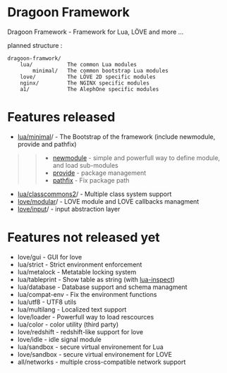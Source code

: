 # Dragoon Framework

Dragoon Framework - Framework for Lua, LÖVE and more ...

planned structure :
```
dragoon-framwork/
    lua/           The common Lua modules
        minimal/   The common bootstrap Lua modules
    love/          The LÖVE 2D specific modules
    nginx/         The NGINX specific modules
    a1/            The AlephOne specific modules
```

# Features released


* [lua/minimal](https://github.com/tst2005/lua-minimal)/ - The Bootstrap of the framework (include newmodule, provide and pathfix)

>> * [newmodule](https://github.com/tst2005/lua-newmodule) - simple and powerfull way to define module, and load sub-modules
>> * [provide](https://github.com/tst2005/lua-provide) - package management
>> * [pathfix](https://github.com/tst2005/lua-minimal/blob/master/pathfix.lua) - Fix package path

* [lua/classcommons2](https://github.com/tst2005/lua-classcommons2)/ - Multiple class system support
* [love/modular](https://github.com/tst2005/lovemodular)/ - LOVE module and LOVE callbacks managment
* [love/input](https://github.com/tst2005/love-input/)/ - input abstraction layer


# Features not released yet

* love/gui - GUI for love
* lua/strict - Strict environment enforcement
* lua/metalock - Metatable locking system
* lua/tableprint - Show table as string (with [lua-inspect](https://github.com/tst2005/lua-inspect))
* lua/database - Database support and schema managment
* lua/compat-env - Fix the environment functions
* lua/utf8 - UTF8 utils
* lua/multilang - Localized text support
* love/loader - Powerfull way to load rescources
* lua/color - color utility (third party)
* love/redshift - redshift-like support for love
* love/idle - idle signal module
* lua/sandbox - secure virtual environement for Lua
* love/sandbox - secure virtual environement for LOVE
* all/networks - multiple cross-compatible network support

